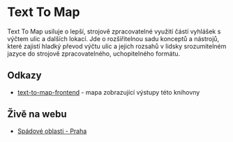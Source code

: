 # Text To Map
Text To Map usiluje o lepší, strojově zpracovatelné využití částí vyhlášek s výčtem ulic a dalších lokací. Jde o rozšiřitelnou sadu konceptů a nástrojů, které zajistí hladký převod výčtu ulic a jejich rozsahů v lidsky srozumitelném jazyce do strojově zpracovatelného, uchopitelného formátu.

## Odkazy
- [text-to-map-frontend](https://github.com/maral/text-to-map-frontend) - mapa zobrazující výstupy této knihovny

## Živě na webu
- [Spádové oblasti - Praha](https://mareklisy.cz/spadovosti-praha/)

<script type='text/javascript' src='https://storage.ko-fi.com/cdn/widget/Widget_2.js'></script><script type='text/javascript'>kofiwidget2.init('Buy me a coffee', '#29abe0', 'E1E5JOMLT');kofiwidget2.draw();</script> 
